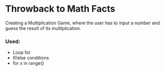 # Throwback to Math Facts

Creating a Multiplication Game, where the user has to input a number and guess the result of its multiplication.

### Used:
- Loop for
- If/else conditions
- for x in range()
